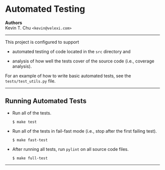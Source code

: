 Automated Testing
=================

__Authors__  
Kevin T. Chu `<kevin@velexi.com>`

------------------------------------------------------------------------------

This project is configured to support

* automated testing of code located in the `src` directory and

* analysis of how well the tests cover of the source code (i.e., coverage
  analysis).

For an example of how to write basic automated tests, see the
`tests/test_utils.py` file.

------------------------------------------------------------------------------

## Running Automated Tests

* Run all of the tests.

  ```shell
  $ make test
  ```

* Run all of the tests in fail-fast mode (i.e., stop after the first failing
  test).

  ```shell
  $ make fast-test
  ```

* After running all tests, run `pylint` on all source code files.

  ```shell
  $ make full-test
  ```

------------------------------------------------------------------------------
